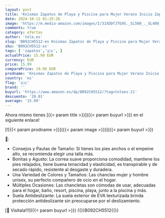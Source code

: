 ```yaml
---
layout: post
title: 'Knixmax Zapatos de Playa y Piscina para Mujer Verano Inicio Zapatillas de baño Ligero Antideslizantes Slip on Negro 40/41 EU'
date: 2024-10-12 01:25:26
image: 'https://m.media-amazon.com/images/I/31XDDfJTG9S._SL500_._SL400_.jpg'
comments: true
category: ofertas
author: 'tole.es'
slug: 'B092CH5512-es Knixmax Zapatos de Playa y Piscina para Mujer Verano...'
sku: 'B092CH5512-es'
tags: [ 'zapatos','🇪🇸', ]
actualPrice: 15.99 EUR
currency: EUR
price: 15.99
comparePrice: 19.99 EUR
prodname: 'Knixmax Zapatos de Playa y Piscina para Mujer Verano Inicio Zapatillas de baño Ligero Antideslizantes Slip on Negro 40/41 EU'
country: 'es'
flag: '🇪🇸'
brand: ''
buyurl: 'https://www.amazon.es/dp/B092CH5512/?tag=tolees-21'
descuento: '20.01'
average: '15.99'
---
```


Ahora mismo tienes [{{< param title >}}]({{< param buyurl >}}) en el siguiente enlace!

[![{{< param prodname >}}]({{< param image >}})]({{< param buyurl >}})

🔎:

- Consejos y Pautas de Tamaño: Si tienes los pies anchos o el empeine alto, se recomienda elegir una talla más.
- Bonitas y Agusto: La correa suave proporciona comodidad, mantiene los pies relajados, tiene buena tenacidad y elasticidad, es transpirable y de secado rápido, resistente al desgaste y duradera.
- Una Variedad de Colores y Tamaños: Las chanclas mujer y hombre unisex, su perfecto compañero de ocio en el hogar.
- Múltiples Ocasiones: Las chancletas son cómodas de usar, adecuadas para el hogar, baño, resort, piscina, playa, junto a la piscina y más.
- Suela Antideslizante: La suela exterior de EVA texturizada brinda protección antideslizante sin preocuparse por el deslizamiento.

[🛒 Visítala!!!]({{< param buyurl >}})
{{<world>}}B092CH5512{{</world>}}
